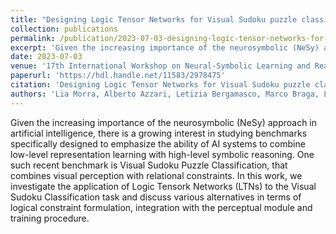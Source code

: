 ```yaml
---
title: "Designing Logic Tensor Networks for Visual Sudoku puzzle classification"
collection: publications
permalink: /publication/2023-07-03-designing-logic-tensor-networks-for-visual-sudoku-puzzle-classification
excerpt: 'Given the increasing importance of the neurosymbolic (NeSy) approach in artificial intelligence, there is a growing interest in studying benchmarks specifically designed to emphasize the ability of AI systems to combine low-level representation learning with high-level symbolic reasoning. One such recent benchmark is Visual Sudoku Puzzle Classification, that combines visual perception with relational constraints. In this work, we investigate the application of Logic Tensork Networks (LTNs) to the Visual Sudoku Classification task and discuss various alternatives in terms of logical constraint formulation, integration with the perceptual module and training procedure. '
date: 2023-07-03
venue: '17th International Workshop on Neural-Symbolic Learning and Reasoning (NeSy 2023)'
paperurl: 'https://hdl.handle.net/11583/2978475'
citation: 'Designing Logic Tensor Networks for Visual Sudoku puzzle classification / Morra, Lia; Azzari, Alberto; Bergamasco, Letizia; Braga, Marco; Capogrosso, Luigi; Delrio, Federico; DI GIACOMO, Giuseppe; Eiraudo, Simone; Ghione, Giorgia; Giudice, Rocco; Koudounas, Alkis; Piano, Luca; REGE CAMBRIN, Daniele; Risso, Matteo; Rondina, Marco; Russo, ALESSANDRO SEBASTIAN; Russo, Marco; Taioli, Francesco; Vaiani, Lorenzo; Vercellino, Chiara. - ELETTRONICO. - 3432:(2023), pp. 223-232. (Intervento presentato al convegno 17th International Workshop on Neural-Symbolic Learning and Reasoning (NeSy 2023) tenutosi a Certosa di Pontignano, Siena (Italia) nel July 3-5, 2023).'
authors: 'Lia Morra, Alberto Azzari, Letizia Bergamasco, Marco Braga, Luigi Capogrosso, Federico Delrio, Giuseppe Di Giacomo, Simone Eiraudo, Giorgia Ghione, Rocce Giudice, Alkis Koudounas, Luca Piano, Daniele Cambrin Rege, Matteo Risso, Marco Rondina, Sebastian Alessandro, Marco Russo, Francesco Taioli, lorenzo Vaiani, Chiara Vercellino'
---
```

Given the increasing importance of the neurosymbolic (NeSy) approach in artificial intelligence, there is a growing interest in studying benchmarks specifically designed to emphasize the ability of AI systems to combine low-level representation learning with high-level symbolic reasoning. One such recent benchmark is Visual Sudoku Puzzle Classification, that combines visual perception with relational constraints. In this work, we investigate the application of Logic Tensork Networks (LTNs) to the Visual Sudoku Classification task and discuss various alternatives in terms of logical constraint formulation, integration with the perceptual module and training procedure. 
